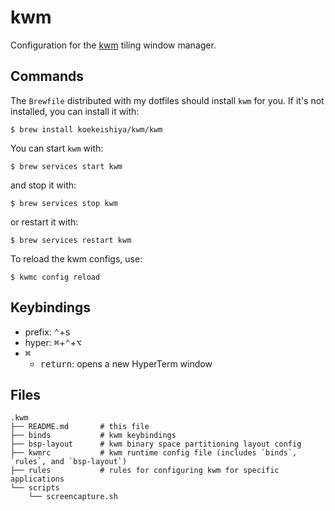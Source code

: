 kwm
===

Configuration for the [kwm](https://github.com/koekeishiya/kwm) tiling window manager.

Commands
--------

The `Brewfile` distributed with my dotfiles should install `kwm` for you. If it's not installed, you can install it with:
```
$ brew install koekeishiya/kwm/kwm
```

You can start `kwm` with:
```
$ brew services start kwm
```
and stop it with:
```
$ brew services stop kwm
```
or restart it with:
```
$ brew services restart kwm
```

To reload the kwm configs, use:
```
$ kwmc config reload
```

Keybindings
-----------

+ prefix: <kbd>⌃</kbd>+<kbd>s</kbd>
+ hyper: <kbd>⌘</kbd>+<kbd>⌃</kbd>+<kbd>⌥</kbd>
+ <kbd>⌘</kbd>
    - <kbd>return</kbd>: opens a new HyperTerm window

Files
-----

```
.kwm
├── README.md       # this file
├── binds           # kwm keybindings
├── bsp-layout      # kwm binary space partitioning layout config
├── kwmrc           # kwm runtime config file (includes `binds`, `rules`, and `bsp-layout`)
├── rules           # rules for configuring kwm for specific applications
└── scripts
    └── screencapture.sh
```
